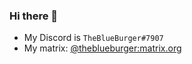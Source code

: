 ### Hi there 👋

- My Discord is `TheBlueBurger#7907`
- My matrix: [@theblueburger:matrix.org](https://matrix.to/#/@theblueburger:matrix.org)
